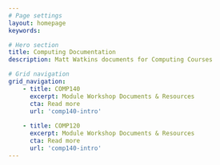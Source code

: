 ```yaml
---
# Page settings
layout: homepage
keywords:

# Hero section
title: Computing Documentation 
description: Matt Watkins documents for Computing Courses

# Grid navigation
grid_navigation:
    - title: COMP140
      excerpt: Module Workshop Documents & Resources
      cta: Read more
      url: 'comp140-intro'
      
    - title: COMP120
      excerpt: Module Workshop Documents & Resources
      cta: Read more
      url: 'comp140-intro'      
---
```



